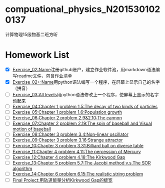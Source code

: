 # compuational_physics_N2015301020137
计算物理15级物基二班方昕
# Homework List
- [x] [Exercise_02:Name](https://github.com/Athanasiafx/compuational_physics_N2015301020137/blob/master/Exercise_02:Name)注册github账户，建立作业软件池，用markdown语法编写readme文件，包含作业清单     
- [x] [Exercise_02+:Name](https://github.com/Athanasiafx/compuational_physics_N2015301020137/blob/master/Exercise_02%2B:Name)用python语法编写一个程序，在屏幕上显示自己的名字（拼音）
- [ ] [Exercise_03:All levels](https://github.com/Athanasiafx/compuational_physics_N2015301020137/blob/master/Exercise_03:All%20levels)用python语法修改上一个程序，使屏幕上显示的名字动起来     
- [ ] [Exercise_04:Chapter 1 problem 1.5:The decay of two kinds of particles](https://github.com/Athanasiafx/compuational_physics_N2015301020137/blob/master/Exercise_04:Chapter%201%20problem%201.5:The%20decay%20of%20two%20kinds%20of%20particles) 
- [ ] [Exercise_05:Chapter 1 problem 1.6:Population growth](https://github.com/Athanasiafx/compuational_physics_N2015301020137/blob/master/Exercise_05:Chapter%201%20problem%201.6:Population%20growth)
- [ ] [Exercise_06:Chapter 2 problem 2.9&2.10:The cannon](https://github.com/Athanasiafx/compuational_physics_N2015301020137/blob/master/Exercise_06:Chapter%202%20problem%202.9%262.10:The%20cannon)
- [ ] [Exercise_07:Chapter 2 problem 2.19:The spin of baseball and Visual motion of baseball](https://github.com/Athanasiafx/compuational_physics_N2015301020137/blob/master/Exercise_07:Chapter%202%20problem%202.19:The%20spin%20of%20baseball%20and%20Visual%20motion%20of%20baseball)
- [ ] [Exercise_08:Chapter 3 problem 3.4:Non-linear oscillator](https://github.com/Athanasiafx/compuational_physics_N2015301020137/blob/master/Exercise_08:Chapter%203%20problem%203.4:Non-linear%20oscillator)
- [ ] [Exercise_09:Chapter 3 problem 3.16:Strange attractor](https://github.com/Athanasiafx/compuational_physics_N2015301020137/blob/master/Exercise_09:Chapter%203%20problem%203.16:Strange%20attractor)
- [ ] [Exercise_10:Chapter 3 problem 3.31:Billiard ball on diverse table](https://github.com/Athanasiafx/compuational_physics_N2015301020137/blob/master/Exercise_10:Chapter%203%20problem%203.31:Billiard%20ball%20on%20diverse%20table)
- [ ] [Exercise_11:Chapter 4 problem 4.11:The percession of Mercury](https://github.com/Athanasiafx/compuational_physics_N2015301020137/blob/master/Exercise_11:Chapter%204%20problem%204.11:The%20percession%20of%20Mercury)
- [ ] [Exercise_12:Chapter 4 problem 4.18:The Kirkwood Gap](https://github.com/Athanasiafx/compuational_physics_N2015301020137/blob/master/Exercise_12:Chapter%204%20problem%204.18:The%20Kirkwood%20Gap)
- [ ] [Exercise_13:Chapter 5 problem 5.7:The Jacobi method v.s.The SOR algorithm](https://github.com/Athanasiafx/compuational_physics_N2015301020137/blob/master/Exercise_13:Chapter%205%20problem%205.7:The%20Jacobi%20method%20v.s.The%20SOR%20algorithm)  
- [ ] [Exercise_14:Chapter 6 problem 6.15:The realistic string problem](https://github.com/Athanasiafx/compuational_physics_N2015301020137/blob/master/Exercise_14:Chapter%206%20problem%206.15:The%20realistic%20string%20problem)
- [ ] [Final Project:用轨道能量分析Kirkwood Gap的缝宽](https://github.com/Athanasiafx/compuational_physics_N2015301020137/blob/master/Final%20Project:%E7%94%A8%E8%BD%A8%E9%81%93%E8%83%BD%E9%87%8F%E5%88%86%E6%9E%90Kirkwood%20Gap%E7%9A%84%E7%BC%9D%E5%AE%BD)
